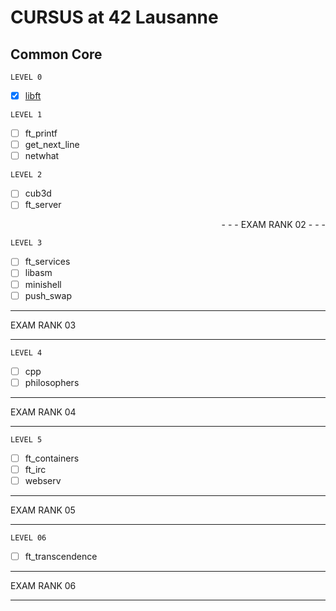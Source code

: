 # CURSUS at 42 Lausanne

## Common Core

```
LEVEL 0
```
- [x] [libft](./libft)

```
LEVEL 1
```

- [ ] ft\_printf
- [ ] get\_next\_line
- [ ] netwhat

```
LEVEL 2
```

- [ ] cub3d
- [ ] ft\_server

<div style="text-align: right">
- - -
EXAM RANK 02
- - -
</div>

```
LEVEL 3
```

- [ ] ft\_services
- [ ] libasm
- [ ] minishell
- [ ] push\_swap

- - -

EXAM RANK 03

- - -

```
LEVEL 4
```

- [ ] cpp
- [ ] philosophers

- - -

EXAM RANK 04

- - -

```
LEVEL 5
```

- [ ] ft\_containers
- [ ] ft\_irc
- [ ] webserv

- - -

EXAM RANK 05

- - -

```
LEVEL 06
```

- [ ] ft\_transcendence

- - -

EXAM RANK 06

- - -

<br>
<br>
